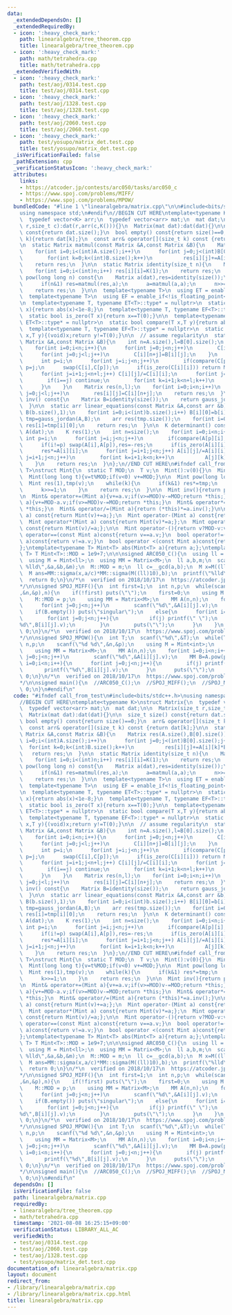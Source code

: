 ```yaml
---
data:
  _extendedDependsOn: []
  _extendedRequiredBy:
  - icon: ':heavy_check_mark:'
    path: linearalgebra/tree_theorem.cpp
    title: linearalgebra/tree_theorem.cpp
  - icon: ':heavy_check_mark:'
    path: math/tetrahedra.cpp
    title: math/tetrahedra.cpp
  _extendedVerifiedWith:
  - icon: ':heavy_check_mark:'
    path: test/aoj/0314.test.cpp
    title: test/aoj/0314.test.cpp
  - icon: ':heavy_check_mark:'
    path: test/aoj/1328.test.cpp
    title: test/aoj/1328.test.cpp
  - icon: ':heavy_check_mark:'
    path: test/aoj/2060.test.cpp
    title: test/aoj/2060.test.cpp
  - icon: ':heavy_check_mark:'
    path: test/yosupo/matrix_det.test.cpp
    title: test/yosupo/matrix_det.test.cpp
  _isVerificationFailed: false
  _pathExtension: cpp
  _verificationStatusIcon: ':heavy_check_mark:'
  attributes:
    links:
    - https://atcoder.jp/contests/arc050/tasks/arc050_c
    - https://www.spoj.com/problems/MIFF/
    - https://www.spoj.com/problems/MPOW/
  bundledCode: "#line 1 \"linearalgebra/matrix.cpp\"\n\n#include<bits/stdc++.h>\n\
    using namespace std;\n#endif\n//BEGIN CUT HERE\ntemplate<typename K>\nstruct Matrix{\n\
    \  typedef vector<K> arr;\n  typedef vector<arr> mat;\n  mat dat;\n\n  Matrix(size_t\
    \ r,size_t c):dat(r,arr(c,K())){}\n  Matrix(mat dat):dat(dat){}\n\n  size_t size()\
    \ const{return dat.size();}\n  bool empty() const{return size()==0;}\n  arr& operator[](size_t\
    \ k){return dat[k];}\n  const arr& operator[](size_t k) const {return dat[k];}\n\
    \n  static Matrix matmul(const Matrix &A,const Matrix &B){\n    Matrix res(A.size(),B[0].size());\n\
    \    for(int i=0;i<(int)A.size();i++)\n      for(int j=0;j<(int)B[0].size();j++)\n\
    \        for(int k=0;k<(int)B.size();k++)\n          res[i][j]+=A[i][k]*B[k][j];\n\
    \    return res;\n  }\n\n  static Matrix identity(size_t n){\n    Matrix res(n,n);\n\
    \    for(int i=0;i<(int)n;i++) res[i][i]=K(1);\n    return res;\n  }\n\n  Matrix\
    \ pow(long long n) const{\n    Matrix a(dat),res=identity(size());\n    while(n){\n\
    \      if(n&1) res=matmul(res,a);\n      a=matmul(a,a);\n      n>>=1;\n    }\n\
    \    return res;\n  }\n\n  template<typename T>\n  using ET = enable_if<is_floating_point<T>::value>;\n\
    \  template<typename T>\n  using EF = enable_if<!is_floating_point<T>::value>;\n\
    \n  template<typename T, typename ET<T>::type* = nullptr>\n  static bool is_zero(T\
    \ x){return abs(x)<1e-8;}\n  template<typename T, typename EF<T>::type* = nullptr>\n\
    \  static bool is_zero(T x){return x==T(0);}\n\n  template<typename T, typename\
    \ ET<T>::type* = nullptr>\n  static bool compare(T x,T y){return abs(x)<abs(y);}\n\
    \  template<typename T, typename EF<T>::type* = nullptr>\n  static bool compare(T\
    \ x,T y){(void)x;return y!=T(0);}\n\n  // assume regularity\n  static Matrix gauss_jordan(const\
    \ Matrix &A,const Matrix &B){\n    int n=A.size(),l=B[0].size();\n    Matrix C(n,n+l);\n\
    \    for(int i=0;i<n;i++){\n      for(int j=0;j<n;j++)\n        C[i][j]=A[i][j];\n\
    \      for(int j=0;j<l;j++)\n        C[i][n+j]=B[i][j];\n    }\n    for(int i=0;i<n;i++){\n\
    \      int p=i;\n      for(int j=i;j<n;j++)\n        if(compare(C[p][i],C[j][i]))\
    \ p=j;\n      swap(C[i],C[p]);\n      if(is_zero(C[i][i])) return Matrix(0,0);\n\
    \      for(int j=i+1;j<n+l;j++) C[i][j]/=C[i][i];\n      for(int j=0;j<n;j++){\n\
    \        if(i==j) continue;\n        for(int k=i+1;k<n+l;k++)\n          C[j][k]-=C[j][i]*C[i][k];\n\
    \      }\n    }\n    Matrix res(n,l);\n    for(int i=0;i<n;i++)\n      for(int\
    \ j=0;j<l;j++)\n        res[i][j]=C[i][n+j];\n    return res;\n  }\n\n  Matrix\
    \ inv() const{\n    Matrix B=identity(size());\n    return gauss_jordan(*this,B);\n\
    \  }\n\n  static arr linear_equations(const Matrix &A,const arr &b){\n    Matrix\
    \ B(b.size(),1);\n    for(int i=0;i<(int)b.size();i++) B[i][0]=b[i];\n    Matrix\
    \ tmp=gauss_jordan(A,B);\n    arr res(tmp.size());\n    for(int i=0;i<(int)tmp.size();i++)\
    \ res[i]=tmp[i][0];\n    return res;\n  }\n\n  K determinant() const{\n    Matrix\
    \ A(dat);\n    K res(1);\n    int n=size();\n    for(int i=0;i<n;i++){\n     \
    \ int p=i;\n      for(int j=i;j<n;j++)\n        if(compare(A[p][i],A[j][i])) p=j;\n\
    \      if(i!=p) swap(A[i],A[p]),res=-res;\n      if(is_zero(A[i][i])) return K(0);\n\
    \      res*=A[i][i];\n      for(int j=i+1;j<n;j++) A[i][j]/=A[i][i];\n      for(int\
    \ j=i+1;j<n;j++)\n        for(int k=i+1;k<n;k++)\n          A[j][k]-=A[j][i]*A[i][k];\n\
    \    }\n    return res;\n  }\n};\n//END CUT HERE\n#ifndef call_from_test\ntemplate<typename\
    \ T>\nstruct Mint{\n  static T MOD;\n  T v;\n  Mint():v(0){}\n  Mint(signed v):v(v){}\n\
    \  Mint(long long t){v=t%MOD;if(v<0) v+=MOD;}\n\n  Mint pow(long long k){\n  \
    \  Mint res(1),tmp(v);\n    while(k){\n      if(k&1) res*=tmp;\n      tmp*=tmp;\n\
    \      k>>=1;\n    }\n    return res;\n  }\n\n  Mint inv(){return pow(MOD-2);}\n\
    \n  Mint& operator+=(Mint a){v+=a.v;if(v>=MOD)v-=MOD;return *this;}\n  Mint& operator-=(Mint\
    \ a){v+=MOD-a.v;if(v>=MOD)v-=MOD;return *this;}\n  Mint& operator*=(Mint a){v=1LL*v*a.v%MOD;return\
    \ *this;}\n  Mint& operator/=(Mint a){return (*this)*=a.inv();}\n\n  Mint operator+(Mint\
    \ a) const{return Mint(v)+=a;};\n  Mint operator-(Mint a) const{return Mint(v)-=a;};\n\
    \  Mint operator*(Mint a) const{return Mint(v)*=a;};\n  Mint operator/(Mint a)\
    \ const{return Mint(v)/=a;};\n\n  Mint operator-(){return v?MOD-v:v;}\n\n  bool\
    \ operator==(const Mint a)const{return v==a.v;}\n  bool operator!=(const Mint\
    \ a)const{return v!=a.v;}\n  bool operator <(const Mint a)const{return v <a.v;};\n\
    };\ntemplate<typename T> Mint<T> abs(Mint<T> a){return a;};\ntemplate<typename\
    \ T> T Mint<T>::MOD = 1e9+7;\n\n\nsigned ARC050_C(){\n  using ll = long long;\n\
    \  using M = Mint<ll>;\n  using MM = Matrix<M>;\n  ll a,b,m;\n  scanf(\"%lld %lld\
    \ %lld\",&a,&b,&m);\n  M::MOD = m;\n  ll c=__gcd(a,b);\n  M x=M((ll)10).pow(c);\n\
    \  M ans=MM::sigma(x,a/c)*MM::sigma(M((ll)10),b);\n  printf(\"%lld\\n\",ans.v);\n\
    \  return 0;\n}\n/*\n  verified on 2018/10/17\n  https://atcoder.jp/contests/arc050/tasks/arc050_c\n\
    */\n\nsigned SPOJ_MIFF(){\n  int first=1;\n  int n,p;\n  while(scanf(\"%d %d\"\
    ,&n,&p),n){\n    if(!first) puts(\"\");\n    first=0;\n    using M = Mint<int>;\n\
    \    M::MOD = p;\n    using MM = Matrix<M>;\n    MM A(n,n);\n    for(int i=0;i<n;i++)\n\
    \      for(int j=0;j<n;j++)\n        scanf(\"%d\",&A[i][j].v);\n    MM B=A.inv();\n\
    \    if(B.empty()) puts(\"singular\");\n    else{\n      for(int i=0;i<n;i++){\n\
    \        for(int j=0;j<n;j++){\n          if(j) printf(\" \");\n          printf(\"\
    %d\",B[i][j].v);\n        }\n        puts(\"\");\n      }\n    }\n  }\n  return\
    \ 0;\n}\n/*\n  verified on 2018/10/17\n  https://www.spoj.com/problems/MIFF/\n\
    */\n\nsigned SPOJ_MPOW(){\n  int T;\n  scanf(\"%d\",&T);\n  while(T--){\n    int\
    \ n,p;\n    scanf(\"%d %d\",&n,&p);\n    using M = Mint<int>;\n    M::MOD = 1e9+7;\n\
    \    using MM = Matrix<M>;\n    MM A(n,n);\n    for(int i=0;i<n;i++)\n      for(int\
    \ j=0;j<n;j++)\n        scanf(\"%d\",&A[i][j].v);\n    MM B=A.pow(p);\n    for(int\
    \ i=0;i<n;i++){\n      for(int j=0;j<n;j++){\n        if(j) printf(\" \");\n \
    \       printf(\"%d\",B[i][j].v);\n      }\n      puts(\"\");\n    }\n  }\n  return\
    \ 0;\n}\n/*\n  verified on 2018/10/17\n  https://www.spoj.com/problems/MPOW/\n\
    */\n\nsigned main(){\n  //ARC050_C();\n  //SPOJ_MIFF();\n  //SPOJ_MPOW();\n  return\
    \ 0;\n}\n#endif\n"
  code: "#ifndef call_from_test\n#include<bits/stdc++.h>\nusing namespace std;\n#endif\n\
    //BEGIN CUT HERE\ntemplate<typename K>\nstruct Matrix{\n  typedef vector<K> arr;\n\
    \  typedef vector<arr> mat;\n  mat dat;\n\n  Matrix(size_t r,size_t c):dat(r,arr(c,K())){}\n\
    \  Matrix(mat dat):dat(dat){}\n\n  size_t size() const{return dat.size();}\n \
    \ bool empty() const{return size()==0;}\n  arr& operator[](size_t k){return dat[k];}\n\
    \  const arr& operator[](size_t k) const {return dat[k];}\n\n  static Matrix matmul(const\
    \ Matrix &A,const Matrix &B){\n    Matrix res(A.size(),B[0].size());\n    for(int\
    \ i=0;i<(int)A.size();i++)\n      for(int j=0;j<(int)B[0].size();j++)\n      \
    \  for(int k=0;k<(int)B.size();k++)\n          res[i][j]+=A[i][k]*B[k][j];\n \
    \   return res;\n  }\n\n  static Matrix identity(size_t n){\n    Matrix res(n,n);\n\
    \    for(int i=0;i<(int)n;i++) res[i][i]=K(1);\n    return res;\n  }\n\n  Matrix\
    \ pow(long long n) const{\n    Matrix a(dat),res=identity(size());\n    while(n){\n\
    \      if(n&1) res=matmul(res,a);\n      a=matmul(a,a);\n      n>>=1;\n    }\n\
    \    return res;\n  }\n\n  template<typename T>\n  using ET = enable_if<is_floating_point<T>::value>;\n\
    \  template<typename T>\n  using EF = enable_if<!is_floating_point<T>::value>;\n\
    \n  template<typename T, typename ET<T>::type* = nullptr>\n  static bool is_zero(T\
    \ x){return abs(x)<1e-8;}\n  template<typename T, typename EF<T>::type* = nullptr>\n\
    \  static bool is_zero(T x){return x==T(0);}\n\n  template<typename T, typename\
    \ ET<T>::type* = nullptr>\n  static bool compare(T x,T y){return abs(x)<abs(y);}\n\
    \  template<typename T, typename EF<T>::type* = nullptr>\n  static bool compare(T\
    \ x,T y){(void)x;return y!=T(0);}\n\n  // assume regularity\n  static Matrix gauss_jordan(const\
    \ Matrix &A,const Matrix &B){\n    int n=A.size(),l=B[0].size();\n    Matrix C(n,n+l);\n\
    \    for(int i=0;i<n;i++){\n      for(int j=0;j<n;j++)\n        C[i][j]=A[i][j];\n\
    \      for(int j=0;j<l;j++)\n        C[i][n+j]=B[i][j];\n    }\n    for(int i=0;i<n;i++){\n\
    \      int p=i;\n      for(int j=i;j<n;j++)\n        if(compare(C[p][i],C[j][i]))\
    \ p=j;\n      swap(C[i],C[p]);\n      if(is_zero(C[i][i])) return Matrix(0,0);\n\
    \      for(int j=i+1;j<n+l;j++) C[i][j]/=C[i][i];\n      for(int j=0;j<n;j++){\n\
    \        if(i==j) continue;\n        for(int k=i+1;k<n+l;k++)\n          C[j][k]-=C[j][i]*C[i][k];\n\
    \      }\n    }\n    Matrix res(n,l);\n    for(int i=0;i<n;i++)\n      for(int\
    \ j=0;j<l;j++)\n        res[i][j]=C[i][n+j];\n    return res;\n  }\n\n  Matrix\
    \ inv() const{\n    Matrix B=identity(size());\n    return gauss_jordan(*this,B);\n\
    \  }\n\n  static arr linear_equations(const Matrix &A,const arr &b){\n    Matrix\
    \ B(b.size(),1);\n    for(int i=0;i<(int)b.size();i++) B[i][0]=b[i];\n    Matrix\
    \ tmp=gauss_jordan(A,B);\n    arr res(tmp.size());\n    for(int i=0;i<(int)tmp.size();i++)\
    \ res[i]=tmp[i][0];\n    return res;\n  }\n\n  K determinant() const{\n    Matrix\
    \ A(dat);\n    K res(1);\n    int n=size();\n    for(int i=0;i<n;i++){\n     \
    \ int p=i;\n      for(int j=i;j<n;j++)\n        if(compare(A[p][i],A[j][i])) p=j;\n\
    \      if(i!=p) swap(A[i],A[p]),res=-res;\n      if(is_zero(A[i][i])) return K(0);\n\
    \      res*=A[i][i];\n      for(int j=i+1;j<n;j++) A[i][j]/=A[i][i];\n      for(int\
    \ j=i+1;j<n;j++)\n        for(int k=i+1;k<n;k++)\n          A[j][k]-=A[j][i]*A[i][k];\n\
    \    }\n    return res;\n  }\n};\n//END CUT HERE\n#ifndef call_from_test\ntemplate<typename\
    \ T>\nstruct Mint{\n  static T MOD;\n  T v;\n  Mint():v(0){}\n  Mint(signed v):v(v){}\n\
    \  Mint(long long t){v=t%MOD;if(v<0) v+=MOD;}\n\n  Mint pow(long long k){\n  \
    \  Mint res(1),tmp(v);\n    while(k){\n      if(k&1) res*=tmp;\n      tmp*=tmp;\n\
    \      k>>=1;\n    }\n    return res;\n  }\n\n  Mint inv(){return pow(MOD-2);}\n\
    \n  Mint& operator+=(Mint a){v+=a.v;if(v>=MOD)v-=MOD;return *this;}\n  Mint& operator-=(Mint\
    \ a){v+=MOD-a.v;if(v>=MOD)v-=MOD;return *this;}\n  Mint& operator*=(Mint a){v=1LL*v*a.v%MOD;return\
    \ *this;}\n  Mint& operator/=(Mint a){return (*this)*=a.inv();}\n\n  Mint operator+(Mint\
    \ a) const{return Mint(v)+=a;};\n  Mint operator-(Mint a) const{return Mint(v)-=a;};\n\
    \  Mint operator*(Mint a) const{return Mint(v)*=a;};\n  Mint operator/(Mint a)\
    \ const{return Mint(v)/=a;};\n\n  Mint operator-(){return v?MOD-v:v;}\n\n  bool\
    \ operator==(const Mint a)const{return v==a.v;}\n  bool operator!=(const Mint\
    \ a)const{return v!=a.v;}\n  bool operator <(const Mint a)const{return v <a.v;};\n\
    };\ntemplate<typename T> Mint<T> abs(Mint<T> a){return a;};\ntemplate<typename\
    \ T> T Mint<T>::MOD = 1e9+7;\n\n\nsigned ARC050_C(){\n  using ll = long long;\n\
    \  using M = Mint<ll>;\n  using MM = Matrix<M>;\n  ll a,b,m;\n  scanf(\"%lld %lld\
    \ %lld\",&a,&b,&m);\n  M::MOD = m;\n  ll c=__gcd(a,b);\n  M x=M((ll)10).pow(c);\n\
    \  M ans=MM::sigma(x,a/c)*MM::sigma(M((ll)10),b);\n  printf(\"%lld\\n\",ans.v);\n\
    \  return 0;\n}\n/*\n  verified on 2018/10/17\n  https://atcoder.jp/contests/arc050/tasks/arc050_c\n\
    */\n\nsigned SPOJ_MIFF(){\n  int first=1;\n  int n,p;\n  while(scanf(\"%d %d\"\
    ,&n,&p),n){\n    if(!first) puts(\"\");\n    first=0;\n    using M = Mint<int>;\n\
    \    M::MOD = p;\n    using MM = Matrix<M>;\n    MM A(n,n);\n    for(int i=0;i<n;i++)\n\
    \      for(int j=0;j<n;j++)\n        scanf(\"%d\",&A[i][j].v);\n    MM B=A.inv();\n\
    \    if(B.empty()) puts(\"singular\");\n    else{\n      for(int i=0;i<n;i++){\n\
    \        for(int j=0;j<n;j++){\n          if(j) printf(\" \");\n          printf(\"\
    %d\",B[i][j].v);\n        }\n        puts(\"\");\n      }\n    }\n  }\n  return\
    \ 0;\n}\n/*\n  verified on 2018/10/17\n  https://www.spoj.com/problems/MIFF/\n\
    */\n\nsigned SPOJ_MPOW(){\n  int T;\n  scanf(\"%d\",&T);\n  while(T--){\n    int\
    \ n,p;\n    scanf(\"%d %d\",&n,&p);\n    using M = Mint<int>;\n    M::MOD = 1e9+7;\n\
    \    using MM = Matrix<M>;\n    MM A(n,n);\n    for(int i=0;i<n;i++)\n      for(int\
    \ j=0;j<n;j++)\n        scanf(\"%d\",&A[i][j].v);\n    MM B=A.pow(p);\n    for(int\
    \ i=0;i<n;i++){\n      for(int j=0;j<n;j++){\n        if(j) printf(\" \");\n \
    \       printf(\"%d\",B[i][j].v);\n      }\n      puts(\"\");\n    }\n  }\n  return\
    \ 0;\n}\n/*\n  verified on 2018/10/17\n  https://www.spoj.com/problems/MPOW/\n\
    */\n\nsigned main(){\n  //ARC050_C();\n  //SPOJ_MIFF();\n  //SPOJ_MPOW();\n  return\
    \ 0;\n}\n#endif\n"
  dependsOn: []
  isVerificationFile: false
  path: linearalgebra/matrix.cpp
  requiredBy:
  - linearalgebra/tree_theorem.cpp
  - math/tetrahedra.cpp
  timestamp: '2021-08-08 16:25:15+09:00'
  verificationStatus: LIBRARY_ALL_AC
  verifiedWith:
  - test/aoj/0314.test.cpp
  - test/aoj/2060.test.cpp
  - test/aoj/1328.test.cpp
  - test/yosupo/matrix_det.test.cpp
documentation_of: linearalgebra/matrix.cpp
layout: document
redirect_from:
- /library/linearalgebra/matrix.cpp
- /library/linearalgebra/matrix.cpp.html
title: linearalgebra/matrix.cpp
---
```

